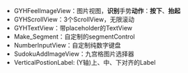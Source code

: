 - GYHFeelImageView：图片视图，**识别**手势**动作**：**按下**、**抬起**
- GYHScrollView：3个ScrollView，无限滚动
- GYHTextView：带placeholder的TextView
- Make_Segment：自定制的segmentControl
- NumberInputView：自定制纯数字键盘
- SudokuAddImageView：九宫格图片选择器 
- VerticalPostionLabel: (Y轴)上、中、下对齐的Label



